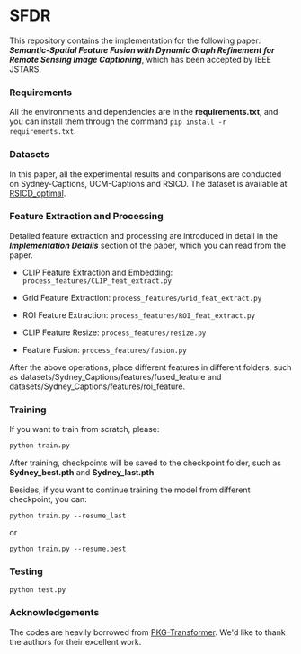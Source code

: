 # SFDR

This repository contains the implementation for the following paper: ***Semantic-Spatial Feature Fusion with Dynamic Graph Refinement for Remote Sensing Image Captioning***, which has been accepted by IEEE JSTARS.

### Requirements

All the environments and dependencies are in the **requirements.txt**, and you can install them through the command `pip install -r requirements.txt`.


### Datasets

In this paper, all the experimental results and comparisons are conducted on Sydney-Captions, UCM-Captions and RSICD. The dataset is available at [RSICD_optimal](https://github.com/201528014227051/RSICD_optimal).

### Feature Extraction and Processing

Detailed feature extraction and processing are introduced in detail in the ***Implementation Details*** section of the paper, which you can read from the paper.

- CLIP Feature Extraction and Embedding: `process_features/CLIP_feat_extract.py`


- Grid Feature Extraction: `process_features/Grid_feat_extract.py`


- ROI Feature Extraction: `process_features/ROI_feat_extract.py`


- CLIP Feature Resize: `process_features/resize.py`


- Feature Fusion: `process_features/fusion.py`

After the above operations, place different features in different folders, such as datasets/Sydney_Captions/features/fused_feature and datasets/Sydney_Captions/features/roi_feature.

### Training

If you want to train from scratch, please:

```bash
python train.py
```

After training, checkpoints will be saved to the checkpoint folder, such as **Sydney_best.pth** and **Sydney_last.pth**

Besides, if you want to continue training the model from different checkpoint, you can:

```
python train.py --resume_last
```

or

```
python train.py --resume.best
```

### Testing

```
python test.py
```

### Acknowledgements

The codes are heavily borrowed from [PKG-Transformer](https://github.com/One-paper-luck/PKG-Transformer). We'd like to thank the authors for their excellent work.
